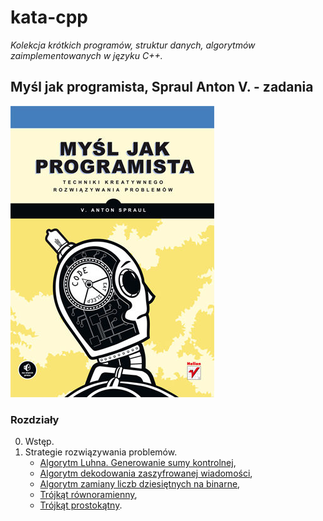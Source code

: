 # kata-cpp

_Kolekcja krótkich programów, struktur danych, algorytmów zaimplementowanych w języku C++._

Myśl jak programista, Spraul Anton V. - zadania
--------------------------------------------------------
![think like a programmer](./think-like-a-programmer/book/think-like-a-programmer.jpg)

### Rozdziały

00. Wstęp.
01. Strategie rozwiązywania problemów.
    + [Algorytm Luhna. Generowanie sumy kontrolnej](./think-like-a-programmer/r02/algorytm-luhna.cpp),
    + [Algorytm dekodowania zaszyfrowanej wiadomości](./think-like-a-programmer/r02/dekodowanie-wiadomosci.cpp),
    + [Algorytm zamiany liczb dziesiętnych na binarne](./think-like-a-programmer/r02/dziesietne-na-binarne.cpp),
    + [Trójkąt równoramienny](./think-like-a-programmer/r02/rysunek1.cpp),
    + [Trójkąt prostokątny](./think-like-a-programmer/r02/rysunek2.cpp).

